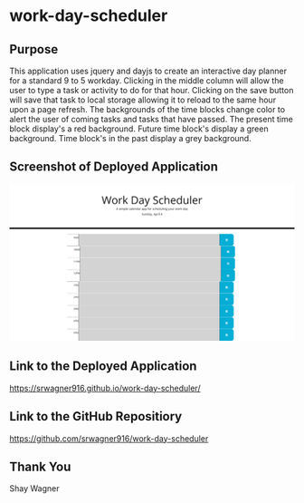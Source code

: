 # work-day-scheduler
## Purpose
This application uses jquery and dayjs to create an interactive day planner for a standard 9 to 5 workday.  Clicking in the middle column will allow the user to type a task or activity to do for that hour.  Clicking on the save button will save that task to local storage allowing it to reload to the same hour upon a page refresh. The backgrounds of the time blocks change color to alert the user of coming tasks and tasks that have passed.  The present time block display's a red background.  Future time block's display a green background.  Time block's in the past display a grey background.

## Screenshot of Deployed Application
![Screenshot of work-day-scheduler](./assets/images/work-day-scheduler-screenshot.png)

## Link to the Deployed Application
https://srwagner916.github.io/work-day-scheduler/

## Link to the GitHub Repositiory
https://github.com/srwagner916/work-day-scheduler

## Thank You
Shay Wagner